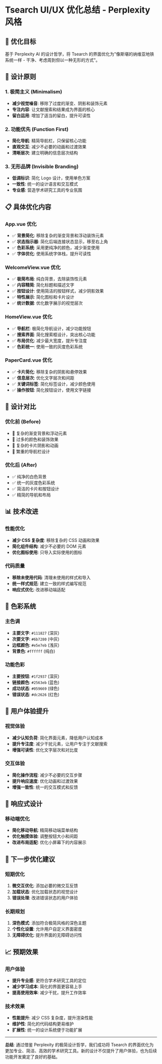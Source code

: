 # Tsearch UI/UX 优化总结 - Perplexity 风格

## 🎯 优化目标
基于 Perplexity AI 的设计哲学，将 Tsearch 的界面优化为"像斯堪的纳维亚地铁系统一样 - 干净、考虑周到但以一种无形的方式"。

## 🎨 设计原则

### 1. 极简主义 (Minimalism)
- **减少视觉噪音**: 移除了过度的渐变、阴影和装饰元素
- **专注内容**: 让文献搜索和结果成为界面的核心
- **留白运用**: 增加了适当的留白，提升可读性

### 2. 功能优先 (Function First)
- **简化导航**: 精简导航栏，只保留核心功能
- **直观交互**: 减少不必要的动画和过渡效果
- **清晰层次**: 建立明确的信息层次结构

### 3. 无形品牌 (Invisible Branding)
- **低调标识**: 简化 Logo 设计，使用单色方案
- **一致性**: 统一的设计语言和交互模式
- **专业感**: 营造学术研究工具的专业氛围

## 📋 具体优化内容

### App.vue 优化
- ✅ **背景简化**: 移除复杂的渐变背景和浮动装饰元素
- ✅ **状态指示器**: 简化后端连接状态显示，移至右上角
- ✅ **色彩系统**: 采用更纯净的颜色，减少渐变使用
- ✅ **字体优化**: 使用系统字体栈，提升可读性

### WelcomeView.vue 优化
- ✅ **极简布局**: 纯白背景，去除装饰性元素
- ✅ **内容精简**: 简化标题和描述文字
- ✅ **按钮设计**: 使用简洁的按钮样式，减少阴影效果
- ✅ **特性展示**: 简化图标和卡片设计
- ✅ **统计数据**: 优化数字展示的视觉层次

### HomeView.vue 优化
- ✅ **导航栏**: 极简化导航设计，减少功能按钮
- ✅ **搜索界面**: 简化搜索框设计，突出核心功能
- ✅ **布局优化**: 减少最大宽度，提升专注度
- ✅ **色彩统一**: 使用一致的灰度色彩系统

### PaperCard.vue 优化
- ✅ **卡片简化**: 移除复杂的阴影和悬停效果
- ✅ **信息层次**: 优化文字层次和间距
- ✅ **关键词标签**: 简化标签设计，减少颜色使用
- ✅ **操作按钮**: 简化按钮设计，使用文字链接

## 🎯 设计对比

### 优化前 (Before)
- 🔴 复杂的渐变背景和浮动元素
- 🔴 过多的颜色和装饰效果
- 🔴 复杂的卡片阴影和动画
- 🔴 繁重的导航栏设计

### 优化后 (After)
- ✅ 纯净的白色背景
- ✅ 统一的灰度色彩系统
- ✅ 简洁的卡片和按钮设计
- ✅ 精简的导航和布局

## 📊 技术改进

### 性能优化
- **减少 CSS 复杂度**: 移除复杂的 CSS 动画和效果
- **简化组件结构**: 减少不必要的 DOM 元素
- **优化图标使用**: 只导入实际使用的图标

### 代码质量
- **移除未使用代码**: 清理未使用的样式和导入
- **统一样式规范**: 建立一致的样式编写规范
- **响应式优化**: 改进移动端适配

## 🎨 色彩系统

### 主色调
- **主要文字**: `#111827` (深灰)
- **次要文字**: `#6b7280` (中灰)
- **边框颜色**: `#e5e7eb` (浅灰)
- **背景色**: `#ffffff` (纯白)

### 功能色彩
- **主要按钮**: `#1f2937` (深灰)
- **链接颜色**: `#2563eb` (蓝色)
- **成功状态**: `#059669` (绿色)
- **错误状态**: `#dc2626` (红色)

## 🚀 用户体验提升

### 视觉体验
- **减少认知负荷**: 简化界面元素，降低用户认知成本
- **提升专注度**: 减少干扰元素，让用户专注于文献搜索
- **增强可读性**: 优化文字层次和对比度

### 交互体验
- **简化操作流程**: 减少不必要的交互步骤
- **提升响应速度**: 优化动画和过渡效果
- **增强一致性**: 统一的交互模式和反馈

## 📱 响应式设计

### 移动端优化
- **简化移动导航**: 精简移动端菜单结构
- **优化触摸体验**: 调整按钮大小和间距
- **改进布局适配**: 优化小屏幕下的内容展示

## 🔄 下一步优化建议

### 短期优化
1. **微交互优化**: 添加必要的微交互反馈
2. **加载状态**: 优化加载状态的视觉设计
3. **错误处理**: 改进错误状态的用户体验

### 长期规划
1. **深色模式**: 添加符合极简风格的深色主题
2. **个性化设置**: 允许用户自定义界面密度
3. **无障碍优化**: 提升界面的无障碍访问性

## 📈 预期效果

### 用户体验
- **提升专业感**: 更符合学术研究工具的定位
- **减少学习成本**: 简化的界面更容易上手
- **提高使用效率**: 减少干扰，提升工作效率

### 技术效果
- **性能提升**: 减少 CSS 复杂度，提升渲染性能
- **维护性**: 简化的代码结构更易维护
- **扩展性**: 统一的设计系统便于功能扩展

---

**总结**: 通过借鉴 Perplexity 的极简设计哲学，我们成功将 Tsearch 的界面优化为更加专业、简洁、高效的学术研究工具。新的设计不仅提升了用户体验，也为后续功能开发奠定了良好的基础。
